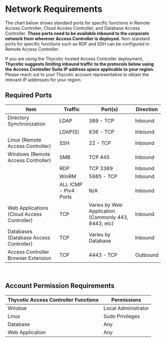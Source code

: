 [title]: # (Network Requirements)
[tags]: # (thycotic access control)
[priority]: # (2)

# Network Requirements

The chart below shows standard ports for specific functions in Remote Access Controller, Cloud Access Controller, and Database Access Controller. **These ports need to be available inbound to the corporate network from wherever Access Controller is deployed.** Non-standard ports for specific functions such as RDP and SSH can be configured in Remote Access Controller. 

If you are using the Thycotic-hosted Access Controller deployment, **Thycotic suggests limiting inbound traffic to the protocols below  using the Access Controller Suite IP address space applicable to your region.** Please reach out to your Thycotic account representative to obtain the relevant IP addresses for your region.

## Required Ports

|    Item    |    Traffic    |    Port(s)    |    Direction    |
|---|---|---|---|
| Directory Synchronization | LDAP | 389 - TCP | Inbound|
||LDAP(S)| 636 - TCP | Inbound |
|Linux (Remote Access Controller) | SSH | 22 - TCP | Inbound
| Windows (Remote Access Controller) |SMB|TCP 445|Inbound|
||RDP| TCP 3389|Inbound|
||WinRM| 5985 - TCP|Inbound|
||ALL ICMP - PIv4 Ports| N/A|Inbound|
|Web Applications (Cloud Access Controller)|TCP|Varies by Web Application (Commonly 443, 8443, etc)|Inbound|
|Databases (Database Access Controller)|TCP|Varies by Database|Inbound|
|Access Controller Browser Extension|TCP|4443 - TCP|Outbound|

<br>

## Account Permission Requirements
|Thycotic Access Controller Functions|Permissions|
|---|---|
|Window|Local Administrator|
|Linux|Sudo Privileges|
|Database|Any|
|Web Application|Any|
